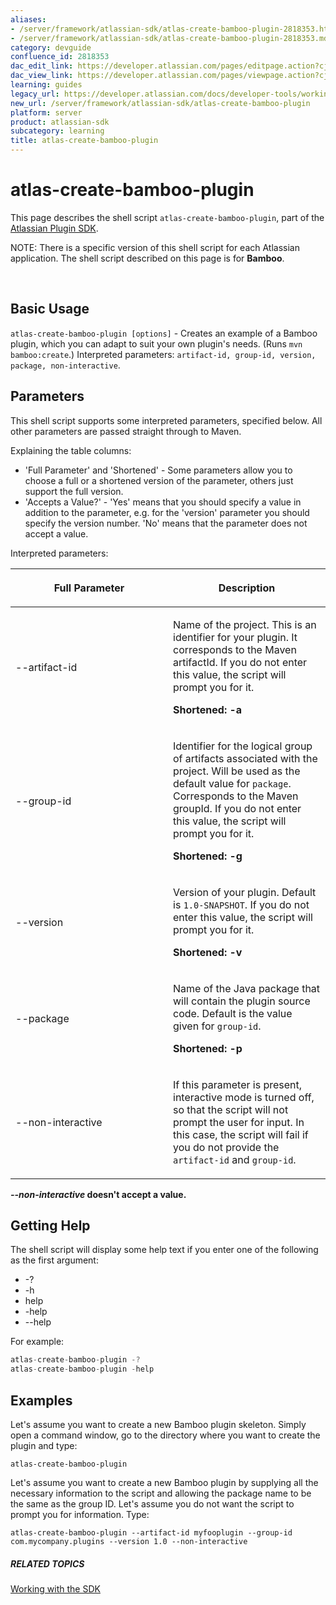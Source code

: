 ```yaml
---
aliases:
- /server/framework/atlassian-sdk/atlas-create-bamboo-plugin-2818353.html
- /server/framework/atlassian-sdk/atlas-create-bamboo-plugin-2818353.md
category: devguide
confluence_id: 2818353
dac_edit_link: https://developer.atlassian.com/pages/editpage.action?cjm=wozere&pageId=2818353
dac_view_link: https://developer.atlassian.com/pages/viewpage.action?cjm=wozere&pageId=2818353
learning: guides
legacy_url: https://developer.atlassian.com/docs/developer-tools/working-with-the-sdk/command-reference/atlas-create-bamboo-plugin
new_url: /server/framework/atlassian-sdk/atlas-create-bamboo-plugin
platform: server
product: atlassian-sdk
subcategory: learning
title: atlas-create-bamboo-plugin
---
```

# atlas-create-bamboo-plugin

This page describes the shell script `atlas-create-bamboo-plugin`, part of the [Atlassian Plugin SDK](/server/framework/atlassian-sdk/working-with-the-sdk).

NOTE: There is a specific version of this shell script for each Atlassian application. The shell script described on this page is for **Bamboo**.

 

## Basic Usage

`atlas-create-bamboo-plugin [options]` - Creates an example of a Bamboo plugin, which you can adapt to suit your own plugin's needs. (Runs `mvn bamboo:create`.) Interpreted parameters: `artifact-id, group-id, version, package, non-interactive`.

## Parameters

This shell script supports some interpreted parameters, specified below. All other parameters are passed straight through to Maven.

Explaining the table columns:

-   'Full Parameter' and 'Shortened' - Some parameters allow you to choose a full or a shortened version of the parameter, others just support the full version.
-   'Accepts a Value?' - 'Yes' means that you should specify a value in addition to the parameter, e.g. for the 'version' parameter you should specify the version number. 'No' means that the parameter does not accept a value.

Interpreted parameters:

<table>
<colgroup>
<col style="width: 50%" />
<col style="width: 50%" />
</colgroup>
<thead>
<tr class="header">
<th><p>Full Parameter</p></th>
<th><p>Description</p></th>
</tr>
</thead>
<tbody>
<tr class="odd">
<td><p>--artifact-id</p></td>
<td><p>Name of the project. This is an identifier for your plugin. It corresponds to the Maven artifactId. If you do not enter this value, the script will prompt you for it.</p>
<p><strong>Shortened: -a</strong></p></td>
</tr>
<tr class="even">
<td><p>--group-id</p></td>
<td><p>Identifier for the logical group of artifacts associated with the project. Will be used as the default value for <code>package</code>. Corresponds to the Maven groupId. If you do not enter this value, the script will prompt you for it.</p>
<p><strong>Shortened: -g</strong></p></td>
</tr>
<tr class="odd">
<td><p>--version</p></td>
<td><p>Version of your plugin. Default is <code>1.0-SNAPSHOT</code>. If you do not enter this value, the script will prompt you for it.</p>
<p><strong>Shortened: -v</strong></p></td>
</tr>
<tr class="even">
<td><p>--package</p></td>
<td><p>Name of the Java package that will contain the plugin source code. Default is the value given for <code>group-id</code>.</p>
<p><strong>Shortened: -p</strong></p></td>
</tr>
<tr class="odd">
<td><p>--non-interactive</p></td>
<td><p>If this parameter is present, interactive mode is turned off, so that the script will not prompt the user for input. In this case, the script will fail if you do not provide the <code>artifact-id</code> and <code>group-id</code>.</p></td>
</tr>
</tbody>
</table>

***--non-interactive* doesn't accept a value.**

## Getting Help

The shell script will display some help text if you enter one of the following as the first argument:

-   -?
-   -h
-   help
-   -help
-   --help

For example:

``` javascript
atlas-create-bamboo-plugin -?
atlas-create-bamboo-plugin -help
```

## Examples

Let's assume you want to create a new Bamboo plugin skeleton. Simply open a command window, go to the directory where you want to create the plugin and type:

    atlas-create-bamboo-plugin

Let's assume you want to create a new Bamboo plugin by supplying all the necessary information to the script and allowing the package name to be the same as the group ID. Let's assume you do not want the script to prompt you for information. Type:

    atlas-create-bamboo-plugin --artifact-id myfooplugin --group-id com.mycompany.plugins --version 1.0 --non-interactive

##### RELATED TOPICS

[Working with the SDK](/server/framework/atlassian-sdk/working-with-the-sdk)














































































































































































